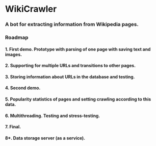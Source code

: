 # WikiCrawler

### A bot for extracting information from Wikipedia pages.
### Roadmap
#### 1. First demo. Prototype with parsing of one page with saving text and images.
#### 2. Supporting for multiple URLs and transitions to other pages.
#### 3. Storing information about URLs in the database and testing.
#### 4. Second demo. 
#### 5. Popularity statistics of pages and setting crawling according to this data.
#### 6. Multithreading. Testing and stress-testing.
#### 7. Final.
#### 8*. Data storage server (as a service).
